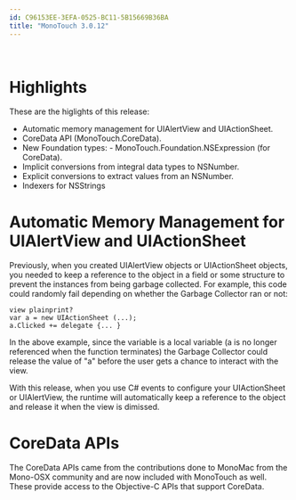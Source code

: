 ```yaml
---
id: C96153EE-3EFA-0525-BC11-5B15669B36BA
title: "MonoTouch 3.0.12"
---
```


&nbsp;

 <a name="Highlights" class="injected"></a>


# Highlights

These are the higlights of this release:

-  Automatic memory management for UIAlertView and UIActionSheet.
-  CoreData API (MonoTouch.CoreData).
-  New Foundation types: -   MonoTouch.Foundation.NSExpression (for CoreData). 
-   Implicit conversions from integral data types to NSNumber.
-   Explicit conversions to extract values from an NSNumber.
-   Indexers for NSStrings


 


 <a name="Automatic_Memory_Management_for_UIAlertView_and_UIActionSheet" class="injected"></a>


# Automatic Memory Management for UIAlertView and UIActionSheet

Previously, when you created UIAlertView objects or UIActionSheet objects,
you needed to keep a reference to the object in a field or some structure to
prevent the instances from being garbage collected. For example, this code could
randomly fail depending on whether the Garbage Collector ran or not:

```
view plainprint?
var a = new UIActionSheet (...);  
a.Clicked += delegate {... }
```

In the above example, since the variable is a local variable (a is no longer
referenced when the function terminates) the Garbage Collector could release the
value of "a" before the user gets a chance to interact with the view.

With this release, when you use C# events to configure your UIActionSheet or
UIAlertView, the runtime will automatically keep a reference to the object and
release it when the view is dimissed.

 <a name="CoreData_APIs" class="injected"></a>


# CoreData APIs

The CoreData APIs came from the contributions done to MonoMac from the
Mono-OSX community and are now included with MonoTouch as well. These provide
access to the Objective-C APIs that support CoreData.
